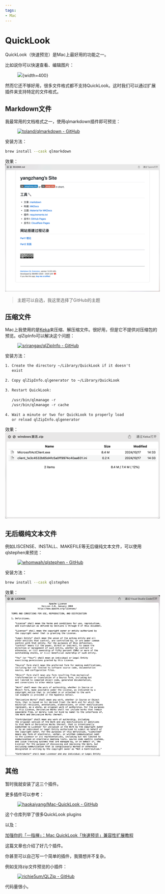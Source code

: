 ```yaml
---
tags:
- Mac
---
```


# QuickLook

QuickLook（快速预览）是Mac上最好用的功能之一。

比如说你可以快速查看、编辑图片：

<figure markdown>

![](https://help.apple.com/assets/6716DCA9E121372173069823/6716DCAAD224F0859301B7BA/en_GB/d40e831955745b154cab7d8b7c3c44e0.png){width=400}

</figure>


然而它还不够好用，很多文件格式都不支持QuickLook。这时我们可以通过扩展插件来支持特定的文件格式。

## Markdown文件

我最常用的文档格式之一，使用qlmarkdown插件即可预览：

<figure markdown>

[![toland/qlmarkdown - GitHub](https://gh-card.dev/repos/toland/qlmarkdown.svg?fullname=)](https://github.com/toland/qlmarkdown)

</figure>

安装方法：
```bash
brew install --cask qlmarkdown
```

效果：
![](assets/2024-12-08-16-32-08.png)

> 主题可以自选，我这里选择了GitHub的主题

## 压缩文件
Mac上我使用的是[Keka](https://www.keka.io/en/)来压缩、解压缩文件。很好用，但是它不提供对压缩包的预览。qlZipInfo可以解决这个问题：

<figure markdown>

[![srirangav/qlZipInfo - GitHub](https://gh-card.dev/repos/srirangav/qlZipInfo.svg?fullname=)](https://github.com/srirangav/qlZipInfo)

</figure>

安装方法：

    1. Create the directory ~/Library/QuickLook if it doesn't
       exist

    2. Copy qlZipInfo.qlgenerator to ~/Library/QuickLook

    3. Restart QuickLook:

       /usr/bin/qlmanage -r
       /usr/bin/qlmanage -r cache

    4. Wait a minute or two for QuickLook to properly load
       or reload qlZipInfo.qlgenerator

效果：
![](assets/2024-12-08-16-36-47.png)

## 无后缀纯文本文件

例如LISCENSE、INSTALL、MAKEFILE等无后缀纯文本文件，可以使用qlstephen来预览：

<figure markdown>

[![whomwah/qlstephen - GitHub](https://gh-card.dev/repos/whomwah/qlstephen.svg?fullname=)](https://github.com/whomwah/qlstephen)

</figure>

安装方法：
```bash
brew install --cask qlstephen
```

效果：
![](assets/2024-12-08-16-39-57.png)

## 其他

暂时我就安装了这三个插件。

更多插件可以参考：

<figure markdown>

[![haokaiyang/Mac-QuickLook - GitHub](https://gh-card.dev/repos/haokaiyang/Mac-QuickLook.svg?fullname=)](https://github.com/haokaiyang/Mac-QuickLook)

</figure>

这个仓库列举了很多QuickLook plugins

以及：

[加强你的「一指禅」：Mac QuickLook「快速预览」兼容性扩展教程](https://sspai.com/post/31927)

这篇文章也介绍了好几个插件。

你甚至可以自己写一个简单的插件，我猜想并不复杂。

例如支持zip文件预览的小插件：

<figure markdown>

[![richie5um/QLZip - GitHub](https://gh-card.dev/repos/richie5um/QLZip.svg?fullname=)](https://github.com/richie5um/QLZip)

</figure>

代码量很小。